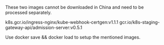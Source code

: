 These two images cannot be downloaded in China and need to be processed separately.

k8s.gcr.io/ingress-nginx/kube-webhook-certgen:v1.1.1
gcr.io/k8s-staging-gateway-api/admission-server:v0.5.1

Use docker save && docker load to setup the mentioned images.